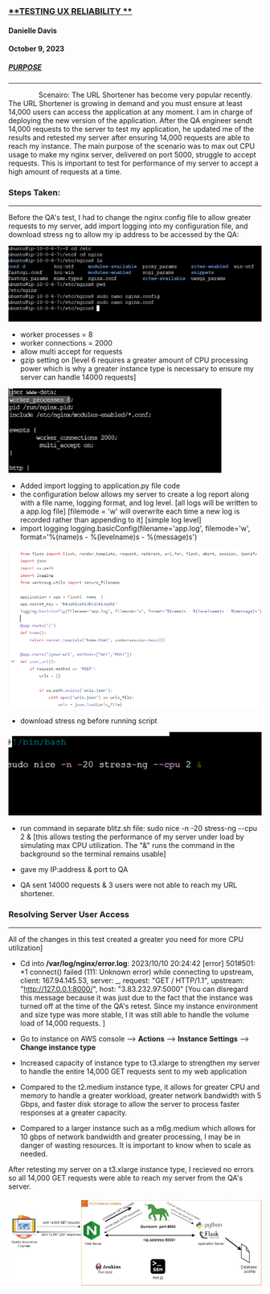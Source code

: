 ### <ins>**TESTING UX RELIABILITY **</ins>
#### **Danielle Davis**
#### **October 9, 2023**




##### <ins>**PURPOSE**</ins>
_________________________

&emsp;&emsp;&emsp;&emsp;   	Scenairo: The URL Shortener has become very popular recently. The URL Shortener is growing in demand and you must ensure at least 14,000 users can access the application at any moment. I am in charge of deploying the new version of the application. After the QA engineer sendt 14,000 requests to the server to test my application, he updated me of the results and retested my server after ensuring 14,000 requests are able to reach my instance. The main purpose of the scenario was to max out CPU usage to make my nginx server, delivered on port 5000, struggle to accept requests. This is important to test for performance of my server to accept a high amount of requests at a time.



### Steps Taken: 
___________________________

Before the QA's test, I had to change the nginx config file to allow greater requests to my server, add import logging into my configuration file, and download stress ng to allow my ip address to be accessed by the QA:

![nginx.conf](https://github.com/DANNYDEE93/Blitz2/blob/main/nginfile.png)

* worker processes = 8
* worker connections = 2000
* allow multi accept for requests
* gzip setting on [level 6 requires a greater amount of CPU processing power which is why a greater instance type is necessary to ensure my server can handle 14000 requests]

![gzipsettings](https://github.com/DANNYDEE93/Blitz2/blob/main/nginxfile1.png)

* Added import logging to application.py file code
* the configuration below allows my server to create a log report along with a file name, logging format, and log level.
[all logs will be written to a app.log file]
[filemode = 'w' will overwrite each time a new log is recorded rather than appending to it]
[simple log level]
* import logging
logging.basicConfig(filename='app.log', filemode='w', format='%(name)s - %(levelname)s - %(message)s')

![logging](https://github.com/DANNYDEE93/Blitz2/blob/main/importlogging.png)

* download stress ng before running script

![stressng](https://github.com/DANNYDEE93/Blitz2/blob/main/stresscommand.png)

* run command in separate blitz.sh file: sudo nice -n -20 stress-ng --cpu 2 & [this allows testing the performance of my server under load by simulating max CPU utilization. The "&" runs the command in the background so the terminal remains usable]
* gave my IP:address & port to QA

*  QA sent 14000 requests & 3 users were not able to reach my URL shortener.

### Resolving Server User Access 
______________________________________

All of the changes in this test created a greater you need for more CPU utilization]

*  Cd into **/var/log/nginx/error.log**:
2023/10/10 20:24:42 [error] 501#501: *1 connect() failed (111: Unknown error) while connecting to upstream, client: 167.94.145.53, server: _, request: "GET / HTTP/1.1", upstream: "http://127.0.0.1:8000/", host: "3.83.232.97:5000" [You can disregard this message because it was just due to the fact that the instance was turned off at the time of the QA's retest. Since my instance environment and size type was more stable, I it was still able to handle the volume load of 14,000 requests. ]

* Go to instance on AWS console --> **Actions** --> **Instance Settings** --> **Change instance type**
* Increased capacity of instance type to t3.xlarge to strengthen my server to handle the entire 14,000 GET requests sent to my web application
* 	Compared to the t2.medium instance type, it allows for greater CPU and memory to handle a greater workload, greater network bandwidth with 5 Gbps, and faster disk storage to allow the server to process faster responses at a greater capacity.
* 	Compared to a larger instance such as a m6g.medium which allows for 10 gbps of network bandwidth and greater processing, I may be in 	danger of wasting resources. It is important to know when to scale as needed.


After retesting my server on a t3.xlarge instance type, I recieved no errors so all 14,000 GET requests were able to reach my server from the QA's server.



![systemdiagram](https://github.com/DANNYDEE93/Blitz2/blob/main/blitz2.jpg)



